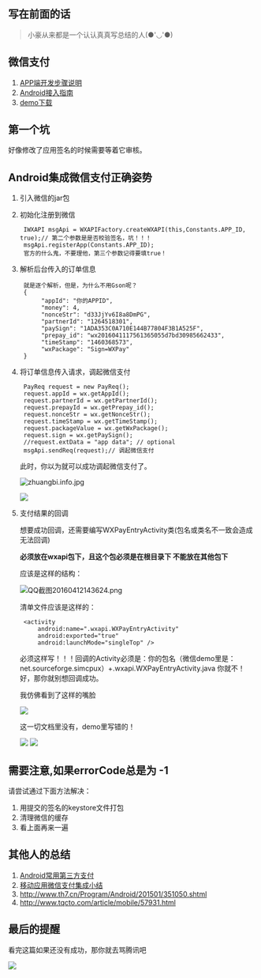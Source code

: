 ## 写在前面的话
> 小豪从来都是一个认认真真写总结的人(●'◡'●)

## 微信支付
1. [APP端开发步骤说明](https://pay.weixin.qq.com/wiki/doc/api/app/app.php?chapter=8_5)
2. [Android接入指南](https://open.weixin.qq.com/cgi-bin/showdocument?action=dir_list&t=resource/res_list&verify=1&id=1417751808&token=&lang=zh_CN)
3. [demo下载](https://pay.weixin.qq.com/wiki/doc/api/app/app.php?chapter=11_1#)


## 第一个坑
好像修改了应用签名的时候需要等着它审核。

## Android集成微信支付正确姿势

1. 引入微信的jar包
2. 初始化注册到微信
		
		IWXAPI msgApi = WXAPIFactory.createWXAPI(this,Constants.APP_ID, true);// 第二个参数是是否校验签名，坑！！！
		msgApi.registerApp(Constants.APP_ID);		
		官方的什么鬼，不要理他，第三个参数记得要填true！

3. 解析后台传入的订单信息
	
		就是逐个解析，但是，为什么不用Gson呢？
		{
			 "appId": "你的APPID",
			 "money": 4,
			 "nonceStr": "d33JjYv6I8a8DmPG",
			 "partnerId": "1264518301",
			 "paySign": "1ADA353C0A710E144B77804F3B1A525F",
			 "prepay_id": "wx2016041117561365055d7bd30985662433",
			 "timeStamp": "1460368573",
			 "wxPackage": "Sign=WXPay"
		}

4. 将订单信息传入请求，调起微信支付

		PayReq request = new PayReq();
        request.appId = wx.getAppId();
        request.partnerId = wx.getPartnerId();
        request.prepayId = wx.getPrepay_id();
        request.nonceStr = wx.getNonceStr();
        request.timeStamp = wx.getTimeStamp();
        request.packageValue = wx.getWxPackage();
        request.sign = wx.getPaySign();
        //request.extData = "app data"; // optional
        msgApi.sendReq(request);// 调起微信支付

	此时，你以为就可以成功调起微信支付了。

	![zhuangbi.info.jpg](https://ooo.0o0.ooo/2016/04/12/570c9b7a77ca6.jpg)
	
	![](http://7xjzdd.com1.z0.glb.clouddn.com/i/2016-04-01-72b17d1ef42c19a55558c5c5b6c7e649.jpg)

5. 支付结果的回调

	想要成功回调，还需要编写WXPayEntryActivity类(包名或类名不一致会造成无法回调)
	
	**必须放在wxapi包下，且这个包必须是在根目录下 不能放在其他包下**
	
	应该是这样的结构：

	![QQ截图20160412143624.png](https://ooo.0o0.ooo/2016/04/12/570c987ebede9.png)

	清单文件应该是这样的：
		
		<activity
            android:name=".wxapi.WXPayEntryActivity"
            android:exported="true"
            android:launchMode="singleTop" />

	必须这样写！！！回调的Activity必须是：你的包名（微信demo里是：net.sourceforge.simcpux）+.wxapi.WXPayEntryActivity.java
你就不！好，那你就别想回调成功。

	我仿佛看到了这样的嘴脸

	![](http://7xjzdd.com1.z0.glb.clouddn.com/i/2016-03-07-0dda3bb6d9de0ff7c966357b2f2bf061.jpg)

	这一切文档里没有，demo里写错的！

	![](http://7xjzdd.com1.z0.glb.clouddn.com/i/2015-12-18-ac531e0d52f36748ae00ee1f55cd0a1c.jpg)
	![](http://7xjzdd.com1.z0.glb.clouddn.com/i/2016-03-25-7ca31971292ba60aa49e85f4e9597617.jpg)

## 需要注意,如果errorCode总是为 -1
请尝试通过下面方法解决： 

1. 用提交的签名的keystore文件打包 
2. 清理微信的缓存 
3. 看上面再来一遍


## 其他人的总结
1. [Android常用第三方支付](http://www.cnblogs.com/liuyu0529/p/5358302.html)
2. [移动应用<App>微信支付集成小结](http://blog.csdn.net/janice0529/article/details/38051987)
3. http://www.th7.cn/Program/Android/201501/351050.shtml
4. http://www.tqcto.com/article/mobile/57931.html

## 最后的提醒
看完这篇如果还没有成功，那你就去骂腾讯吧

![](http://7xjzdd.com1.z0.glb.clouddn.com/i/2016-03-15-6c64503faa7552d226338dcea930c7a1.jpg)